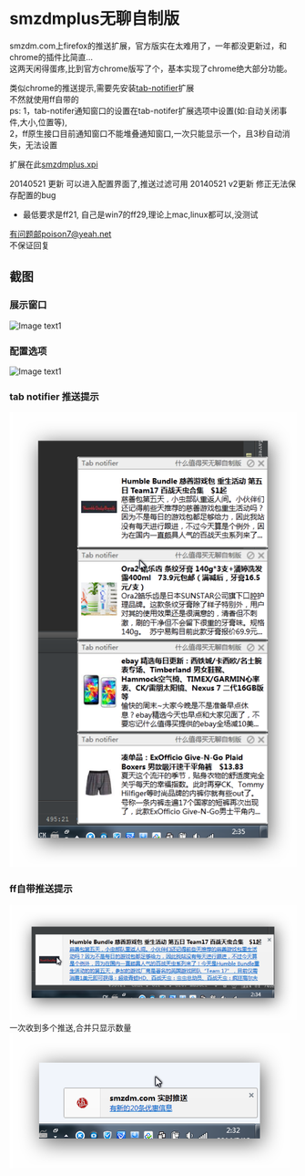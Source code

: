 smzdmplus无聊自制版
=========

smzdm.com上firefox的推送扩展，官方版实在太难用了，一年都没更新过，和chrome的插件比简直...<br/>
这两天闲得蛋疼,比到官方chrome版写了个，基本实现了chrome绝大部分功能。

类似chrome的推送提示,需要先安装[tab-notifier](https://addons.mozilla.org/en-US/firefox/addon/tab-notifier/)扩展<br/>
不然就使用ff自带的<br/>
ps: 
1，tab-notifer通知窗口的设置在tab-notifer扩展选项中设置(如:自动关闭事件,大小,位置等), <br/>
2，ff原生接口目前通知窗口不能堆叠通知窗口,一次只能显示一个，且3秒自动消失，无法设置

扩展在此[smzdmplus.xpi](http://github.com/chenxiaolei/smzdmplus/raw/master/smzdmplus.xpi) 

20140521 更新
可以进入配置界面了,推送过滤可用
20140521 v2更新
修正无法保存配置的bug

- 最低要求是ff21, 自己是win7的ff29,理论上mac,linux都可以,没测试

有问题邮poison7@yeah.net<br/>
不保证回复

截图
----------

### 展示窗口
![Image text1](http://raw.github.com/chenxiaolei/smzdmplus/master/snapshot/1.png)

### 配置选项
![Image text1](http://raw.github.com/chenxiaolei/smzdmplus/master/snapshot/3.png)

### tab notifier 推送提示
![Image text2](http://github.com/chenxiaolei/smzdmplus/raw/master/snapshot/2.png)

### ff自带推送提示
![Image text2](http://github.com/chenxiaolei/smzdmplus/raw/master/snapshot/4.png)<br/>
一次收到多个推送,合并只显示数量<br/>
![Image text2](http://github.com/chenxiaolei/smzdmplus/raw/master/snapshot/5.png)
